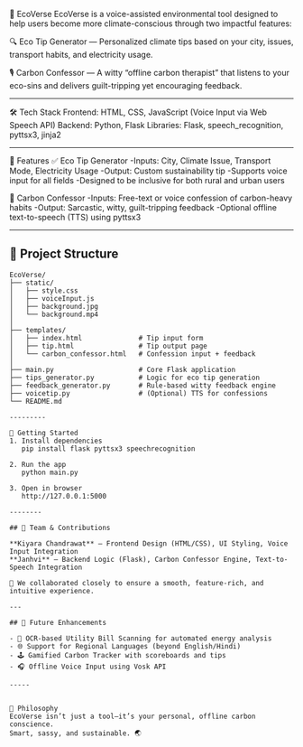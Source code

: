 🌿 EcoVerse
EcoVerse is a voice-assisted environmental tool designed to help users become more climate-conscious through two impactful features:

🔍 Eco Tip Generator — Personalized climate tips based on your city, issues, transport habits, and electricity usage.

🎙 Carbon Confessor — A witty “offline carbon therapist” that listens to your eco-sins and delivers guilt-tripping yet encouraging feedback.

-----

🛠 Tech Stack
Frontend: HTML, CSS, JavaScript (Voice Input via Web Speech API)
Backend: Python, Flask
Libraries: Flask, speech_recognition, pyttsx3, jinja2

----

🌟 Features
✅ Eco Tip Generator
-Inputs: City, Climate Issue, Transport Mode, Electricity Usage
-Output: Custom sustainability tip
-Supports voice input for all fields
-Designed to be inclusive for both rural and urban users

🎤 Carbon Confessor
-Inputs: Free-text or voice confession of carbon-heavy habits
-Output: Sarcastic, witty, guilt-tripping feedback
-Optional offline text-to-speech (TTS) using pyttsx3

-------


## 📁 Project Structure

```plaintext
EcoVerse/
├── static/
│   ├── style.css
│   ├── voiceInput.js
│   ├── background.jpg
│   └── background.mp4
│
├── templates/
│   ├── index.html              # Tip input form
│   ├── tip.html                # Tip output page
│   └── carbon_confessor.html   # Confession input + feedback
│
├── main.py                     # Core Flask application
├── tips_generator.py           # Logic for eco tip generation
├── feedback_generator.py       # Rule-based witty feedback engine
├── voicetip.py                 # (Optional) TTS for confessions
└── README.md

---------

🚀 Getting Started
1. Install dependencies
   pip install flask pyttsx3 speechrecognition

2. Run the app
   python main.py

3. Open in browser
   http://127.0.0.1:5000

--------

## 👥 Team & Contributions

**Kiyara Chandrawat** — Frontend Design (HTML/CSS), UI Styling, Voice Input Integration  
**Janhvi** — Backend Logic (Flask), Carbon Confessor Engine, Text-to-Speech Integration

🤝 We collaborated closely to ensure a smooth, feature-rich, and intuitive experience.

---

## 🧭 Future Enhancements

- 📸 OCR-based Utility Bill Scanning for automated energy analysis  
- 🌐 Support for Regional Languages (beyond English/Hindi)  
- 🕹️ Gamified Carbon Tracker with scoreboards and tips  
- 🎧 Offline Voice Input using Vosk API

-----


💬 Philosophy
EcoVerse isn’t just a tool—it’s your personal, offline carbon conscience.
Smart, sassy, and sustainable. 🌏

